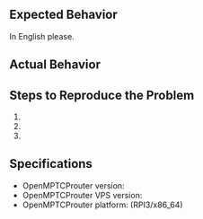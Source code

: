 ## Expected Behavior

  In English please.

## Actual Behavior


## Steps to Reproduce the Problem

  1.
  2.
  3.

## Specifications

  - OpenMPTCProuter version:
  - OpenMPTCProuter VPS version:
  - OpenMPTCProuter platform: (RPI3/x86_64)
